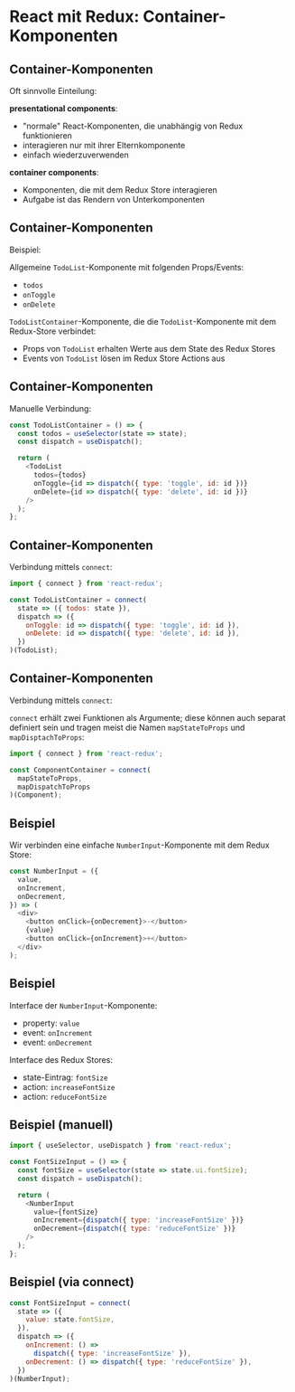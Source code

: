 # React mit Redux: Container-Komponenten

## Container-Komponenten

Oft sinnvolle Einteilung:

**presentational components**:

- "normale" React-Komponenten, die unabhängig von Redux funktionieren
- interagieren nur mit ihrer Elternkomponente
- einfach wiederzuverwenden

**container components**:

- Komponenten, die mit dem Redux Store interagieren
- Aufgabe ist das Rendern von Unterkomponenten

## Container-Komponenten

Beispiel:

Allgemeine `TodoList`-Komponente mit folgenden Props/Events:

- `todos`
- `onToggle`
- `onDelete`

`TodoListContainer`-Komponente, die die `TodoList`-Komponente mit dem Redux-Store verbindet:

- Props von `TodoList` erhalten Werte aus dem State des Redux Stores
- Events von `TodoList` lösen im Redux Store Actions aus

## Container-Komponenten

Manuelle Verbindung:

```js
const TodoListContainer = () => {
  const todos = useSelector(state => state);
  const dispatch = useDispatch();

  return (
    <TodoList
      todos={todos}
      onToggle={id => dispatch({ type: 'toggle', id: id })}
      onDelete={id => dispatch({ type: 'delete', id: id })}
    />
  );
};
```

## Container-Komponenten

Verbindung mittels `connect`:

```js
import { connect } from 'react-redux';

const TodoListContainer = connect(
  state => ({ todos: state }),
  dispatch => ({
    onToggle: id => dispatch({ type: 'toggle', id: id }),
    onDelete: id => dispatch({ type: 'delete', id: id }),
  })
)(TodoList);
```

## Container-Komponenten

Verbindung mittels `connect`:

`connect` erhält zwei Funktionen als Argumente; diese können auch separat definiert sein und tragen meist die Namen `mapStateToProps` und `mapDisptachToProps`:

```js
import { connect } from 'react-redux';

const ComponentContainer = connect(
  mapStateToProps,
  mapDispatchToProps
)(Component);
```

## Beispiel

Wir verbinden eine einfache `NumberInput`-Komponente mit dem Redux Store:

```js
const NumberInput = ({
  value,
  onIncrement,
  onDecrement,
}) => (
  <div>
    <button onClick={onDecrement}>-</button>
    {value}
    <button onClick={onIncrement}>+</button>
  </div>
);
```

## Beispiel

Interface der `NumberInput`-Komponente:

- property: `value`
- event: `onIncrement`
- event: `onDecrement`

Interface des Redux Stores:

- state-Eintrag: `fontSize`
- action: `increaseFontSize`
- action: `reduceFontSize`

## Beispiel (manuell)

```js
import { useSelector, useDispatch } from 'react-redux';

const FontSizeInput = () => {
  const fontSize = useSelector(state => state.ui.fontSize);
  const dispatch = useDispatch();

  return (
    <NumberInput
      value={fontSize}
      onIncrement={dispatch({ type: 'increaseFontSize' })}
      onDecrement={dispatch({ type: 'reduceFontSize' })}
    />
  );
};
```

## Beispiel (via connect)

```js
const FontSizeInput = connect(
  state => ({
    value: state.fontSize,
  }),
  dispatch => ({
    onIncrement: () =>
      dispatch({ type: 'increaseFontSize' }),
    onDecrement: () => dispatch({ type: 'reduceFontSize' }),
  })
)(NumberInput);
```

